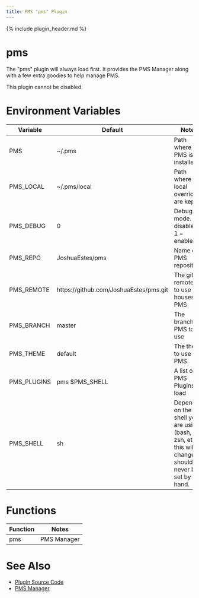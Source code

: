 ```yaml
---
title: PMS "pms" Plugin
---
```

{% include plugin_header.md %}
# pms
The "pms" plugin will always load first. It provides the PMS Manager along with
a few extra goodies to help manage PMS.

This plugin cannot be disabled.

# Environment Variables
<table>
  <thead>
    <tr>
      <th>Variable</th>
      <th>Default</th>
      <th>Notes</th>
    </tr>
  </thead>
  <tbody>
    <tr>
      <td>PMS</td>
      <td>~/.pms</td>
      <td>Path where PMS is installed</td>
    </tr>
    <tr>
      <td>PMS_LOCAL</td>
      <td>~/.pms/local</td>
      <td>Path where local overrides are kept</td>
    </tr>
    <tr>
      <td>PMS_DEBUG</td>
      <td>0</td>
      <td>Debug mode. 0 = disabled, 1 = enabled</td>
    </tr>
    <tr>
      <td>PMS_REPO</td>
      <td>JoshuaEstes/pms</td>
      <td>Name of PMS repository</td>
    </tr>
    <tr>
      <td>PMS_REMOTE</td>
      <td>https://github.com/JoshuaEstes/pms.git</td>
      <td>The git remote url to use that houses PMS</td>
    </tr>
    <tr>
      <td>PMS_BRANCH</td>
      <td>master</td>
      <td>The branch for PMS to use</td>
    </tr>
    <tr>
      <td>PMS_THEME</td>
      <td>default</td>
      <td>The theme to use with PMS</td>
    </tr>
    <tr>
      <td>PMS_PLUGINS</td>
      <td>pms $PMS_SHELL</td>
      <td>A list of PMS Plugins to load</td>
    </tr>
    <tr>
      <td>PMS_SHELL</td>
      <td>sh</td>
      <td>Depending on the shell you are using (bash, zsh, etc.) this will change. It should never be set by hand.</td>
    </tr>
  </tbody>
</table>

# Functions
<table>
  <thead>
    <tr>
      <th>Function</th>
      <th>Notes</th>
    </tr>
  </thead>
  <tbody>
    <tr>
      <td>pms</td>
      <td>PMS Manager</td>
    </tr>
  </tbody>
</table>

# See Also
* [Plugin Source Code](https://github.com/JoshuaEstes/pms/tree/master/plugins/pms)
* [PMS Manager](/pms/pms-manager.html)
